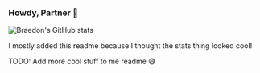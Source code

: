 ### Howdy, Partner 🤠
![Braedon's GitHub stats](https://github-readme-stats.vercel.app/api?username=braedonwatkins&show_icons=true&theme=dracula)

I mostly added this readme because I thought the stats thing looked cool!

TODO: Add more cool stuff to me readme 😅
